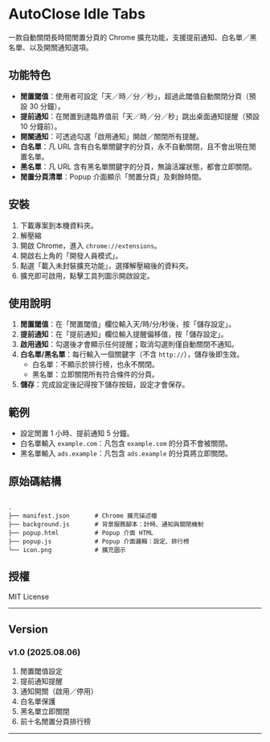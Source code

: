 # AutoClose Idle Tabs

一款自動關閉長時間閒置分頁的 Chrome 擴充功能，支援提前通知、白名單／黑名單、以及開關通知選項。

## 功能特色

- **閒置閾值**：使用者可設定「天／時／分／秒」，超過此閾值自動關閉分頁（預設 30 分鐘）。
- **提前通知**：在閒置到達臨界值前「天／時／分／秒」跳出桌面通知提醒（預設 10 分鐘前）。
- **開關通知**：可透過勾選「啟用通知」開啟／關閉所有提醒。
- **白名單**：凡 URL 含有白名單關鍵字的分頁，永不自動關閉，且不會出現在閒置名單。
- **黑名單**：凡 URL 含有黑名單關鍵字的分頁，無論活躍狀態，都會立即關閉。
- **閒置分頁清單**：Popup 介面顯示「閒置分頁」及剩餘時間。

## 安裝

1. 下載專案到本機資料夾。
2. 解壓縮
3. 開啟 Chrome，進入 `chrome://extensions`。  
4. 開啟右上角的「開發人員模式」。  
5. 點選「載入未封裝擴充功能」，選擇解壓縮後的資料夾。  
6. 擴充即可啟用，點擊工具列圖示開啟設定。

## 使用說明

1. **閒置閾值**：在「閒置閾值」欄位輸入天/時/分/秒後，按「儲存設定」。  
2. **提前通知**：在「提前通知」欄位輸入提醒偏移值，按「儲存設定」。
3. **啟用通知**：勾選後才會顯示任何提醒；取消勾選則僅自動關閉不通知。  
4. **白名單/黑名單**：每行輸入一個關鍵字（不含 `http://`），儲存後即生效。  
   - 白名單：不顯示於排行榜，也永不關閉。  
   - 黑名單：立即關閉所有符合條件的分頁。  
5. **儲存**：完成設定後記得按下儲存按鈕，設定才會保存。

## 範例

- 設定閒置 1 小時、提前通知 5 分鐘。  
- 白名單輸入 `example.com`：凡包含 `example.com` 的分頁不會被關閉。  
- 黑名單輸入 `ads.example`：凡包含 `ads.example` 的分頁將立即關閉。

## 原始碼結構

```

.
├── manifest.json       # Chrome 擴充描述檔
├── background.js       # 背景服務腳本：計時、通知與關閉機制
├── popup.html          # Popup 介面 HTML
├── popup.js            # Popup 介面邏輯：設定、排行榜
└── icon.png            # 擴充圖示

```

## 授權

MIT License  

---

## Version

### v1.0 (2025.08.06)
1. 閒置閾值設定  
2. 提前通知提醒  
3. 通知開關（啟用／停用）  
4. 白名單保護  
5. 黑名單立即關閉  
6. 前十名閒置分頁排行榜
---
